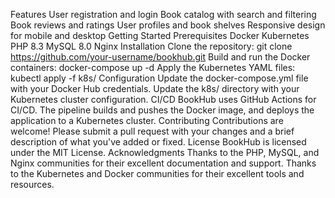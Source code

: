 Features
User registration and login
Book catalog with search and filtering
Book reviews and ratings
User profiles and book shelves
Responsive design for mobile and desktop
Getting Started
Prerequisites
Docker
Kubernetes
PHP 8.3
MySQL 8.0
Nginx
Installation
Clone the repository: git clone https://github.com/your-username/bookhub.git
Build and run the Docker containers: docker-compose up -d
Apply the Kubernetes YAML files: kubectl apply -f k8s/
Configuration
Update the docker-compose.yml file with your Docker Hub credentials.
Update the k8s/ directory with your Kubernetes cluster configuration.
CI/CD
BookHub uses GitHub Actions for CI/CD. The pipeline builds and pushes the Docker image, and deploys the application to a Kubernetes cluster.
Contributing
Contributions are welcome! Please submit a pull request with your changes and a brief description of what you've added or fixed.
License
BookHub is licensed under the MIT License.
Acknowledgments
Thanks to the PHP, MySQL, and Nginx communities for their excellent documentation and support.
Thanks to the Kubernetes and Docker communities for their excellent tools and resources.
